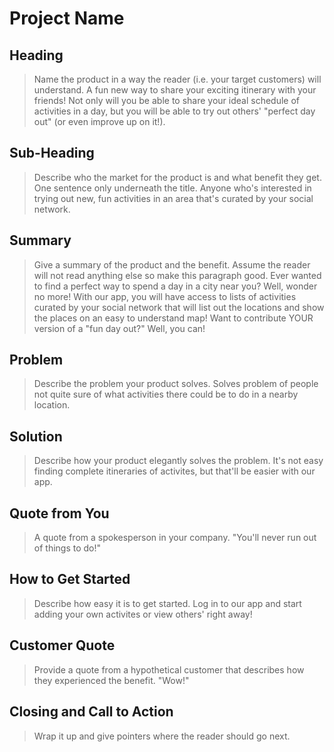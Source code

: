 # Project Name #

 
## Heading ##
  > Name the product in a way the reader (i.e. your target customers) will understand.
    A fun new way to share your exciting itinerary with your friends! Not only will you be able to share your ideal schedule of activities in a day, but you will be able to try out others' "perfect day out" (or even improve up on it!).

## Sub-Heading ##
  > Describe who the market for the product is and what benefit they get. One sentence only underneath the title.
    Anyone who's interested in trying out new, fun activities in an area that's curated by your social network.

## Summary ##
  > Give a summary of the product and the benefit. Assume the reader will not read anything else so make this paragraph good.
    Ever wanted to find a perfect way to spend a day in a city near you? Well, wonder no more! With our app, you will have access to lists of activities curated by your social network that will
    list out the locations and show the places on an easy to understand map! Want to contribute YOUR version of a "fun day out?" Well, you can!

## Problem ##
  > Describe the problem your product solves.
    Solves problem of people not quite sure of what activities there could be to do in a nearby location.

## Solution ##
  > Describe how your product elegantly solves the problem.
    It's not easy finding complete itineraries of activites, but that'll be easier with our app.

## Quote from You ##
  > A quote from a spokesperson in your company.
    "You'll never run out of things to do!"

## How to Get Started ##
  > Describe how easy it is to get started.
    Log in to our app and start adding your own activites or view others' right away!

## Customer Quote ##
  > Provide a quote from a hypothetical customer that describes how they experienced the benefit.
    "Wow!"

## Closing and Call to Action ##
  > Wrap it up and give pointers where the reader should go next.
  
